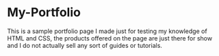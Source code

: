 # My-Portfolio
This is a sample portfolio page I made just for testing my knowledge of HTML and CSS, the products offered on the page are just there for show and I do not actually
sell any sort of guides or tutorials.
